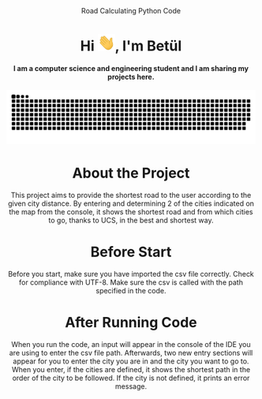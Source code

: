 

<div align="center">       Road Calculating Python Code </div>

<div align="center">
<h1 align="center">Hi <img width="35" src="https://github.com/1999AZZAR/1999AZZAR/blob/main/resources/img/waving.gif">, I'm Betül</h1>
<h4 align="center">I am a computer science and engineering student and I am sharing my projects here. </h4>

<!-- see my <a href="" target="_blank">resume</a> for more --> 
</div>

<div align="center">
  <a href="">
  <img  src="https://github.com/1999AZZAR/1999AZZAR/blob/main/resources/img/grid-snake.svg"
       alt="snake" /></a>
</div>


<div align="center">


<!-- About the Project -->
 <h1>    About the Project   </h1>


<div align="center"> 
This project aims to provide the shortest road to the user according to the given city distance. By entering and determining 2 of the cities indicated on the map from the console, it shows the shortest road and from which cities to go, thanks to UCS, in the best and shortest way.
</div>


<!-- TechStack -->
<h1>     Before Start   </h1>
<div align="center"> 
Before you start, make sure you have imported the csv file correctly. Check for compliance with UTF-8. Make sure the csv is called with the path specified in the code.
</div>

<h1>     After Running Code   </h1>
<div align="center"> 
When you run the code, an input will appear in the console of the IDE you are using to enter the csv file path. Afterwards, two new entry sections will appear for you to enter the city you are in and the city you want to go to. When you enter, if the cities are defined, it shows the shortest path in the order of the city to be followed. If the city is not defined, it prints an error message.
</div>

